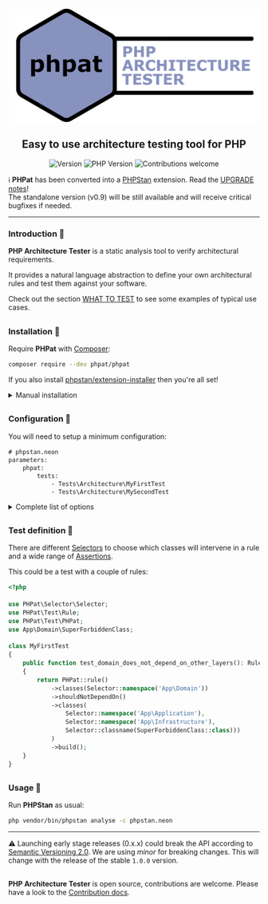 <p align="center">
    <img width="500px" src="https://raw.githubusercontent.com/carlosas/phpat/master/.github/logo.png" alt="PHP Architecture Tester">
</p>
<h2 align="center">Easy to use architecture testing tool for PHP</h2>
<p align="center">
	<a>
		<img src="https://img.shields.io/packagist/v/phpat/phpat?label=version&style=for-the-badge" alt="Version">
    </a>
	<a>
		<img src="https://img.shields.io/packagist/php-v/phpat/phpat?style=for-the-badge" alt="PHP Version">
	</a>
	<a>
		<img src="https://img.shields.io/badge/contributions-welcome-green.svg?style=for-the-badge" alt="Contributions welcome">
	</a>
</p>

ℹ️ **PHPat** has been converted into a [PHPStan](https://phpstan.org/) extension. Read the [UPGRADE notes](doc/UPGRADE-0.10.md)!
<br />
The standalone version (v0.9) will be still available and will receive critical bugfixes if needed.

<hr />

### Introduction 📜

**PHP Architecture Tester** is a static analysis tool to verify architectural requirements.

It provides a natural language abstraction to define your own architectural rules and test them against your software.

Check out the section [WHAT TO TEST](doc/WHAT_TO_TEST.md) to see some examples of typical use cases.


<h2></h2>

### Installation 💽

Require **PHPat** with [Composer](https://getcomposer.org/):
```bash
composer require --dev phpat/phpat
```

If you also install [phpstan/extension-installer](https://github.com/phpstan/extension-installer) then you're all set!

<details>
  <summary>Manual installation</summary>

If you don't want to use `phpstan/extension-installer`, enable the extension in your PHPStan configuration:
```neon
# phpstan.neon
includes:
    - vendor/phpat/phpat/extension.neon
```
</details>

<h2></h2>

### Configuration 🔧

You will need to setup a minimum configuration:
```neon
# phpstan.neon
parameters:
    phpat:
        tests:
            - Tests\Architecture\MyFirstTest
            - Tests\Architecture\MySecondTest
```

<details><summary>Complete list of options</summary>
<br />

| Name                                      | Description                                           |   Default    |
|-------------------------------------------|-------------------------------------------------------|:------------:|
| `tests`                                   | List of tests to execute (fully qualified classnames) | *no default* |
| `ignore_doc_comments`                     | Ignore relations on Doc Comments                      |   *false*    |

</details>

<h2></h2>

### Test definition 📓

There are different [Selectors](doc/SELECTORS.md) to choose which classes will intervene in a rule and a wide range of [Assertions](doc/ASSERTIONS.md).

This could be a test with a couple of rules:

```php
<?php

use PHPat\Selector\Selector;
use PHPat\Test\Rule;
use PHPat\Test\PHPat;
use App\Domain\SuperForbiddenClass;

class MyFirstTest
{
    public function test_domain_does_not_depend_on_other_layers(): Rule
    {
        return PHPat::rule()
            ->classes(Selector::namespace('App\Domain'))
            ->shouldNotDependOn()
            ->classes(
                Selector::namespace('App\Application'),
                Selector::namespace('App\Infrastructure'),
                Selector::classname(SuperForbiddenClass::class)))
            )
            ->build();
    }
}
```

<h2></h2>

### Usage 🚀

Run **PHPStan** as usual:
```bash
php vendor/bin/phpstan analyse -c phpstan.neon
```

<hr>

⚠ Launching early stage releases (0.x.x) could break the API according to [Semantic Versioning 2.0](https://semver.org/).
We are using *minor* for breaking changes. This will change with the release of the stable `1.0.0` version.

<h2></h2>

**PHP Architecture Tester** is open source, contributions are welcome. Please have a look to the [Contribution docs](.github/CONTRIBUTING.md).
